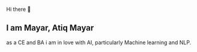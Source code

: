 Hi there 👋

I am Mayar, Atiq Mayar
-----------------------------------------------------------------------
as a CE and BA i am in love with AI, particularly Machine learning and NLP.
